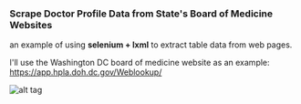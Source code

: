 ### Scrape Doctor Profile Data from State's Board of Medicine Websites

an example of using <strong>selenium + lxml</strong> to extract table data from web pages.

I'll use the Washington DC board of medicine website as an example: https://app.hpla.doh.dc.gov/Weblookup/

![alt tag](https://github.com/siutanwong/Scrape_Doctor_Profile_Data/blob/master/img/dc.png)
